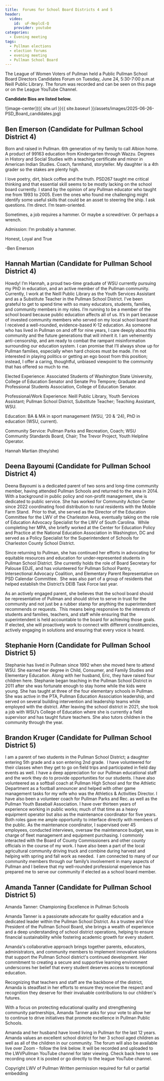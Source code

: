 ```yaml
---
title:  Forums for School Board Districts 4 and 5 
header:
  video:
    id:  uF-NeplcE-Q
    provider: youtube
categories:
  - Evening meeting
tags:
  - Pullman elections
  - election forums
  - evening meeting
  - Pullman School Board
---
```


The League of Women Voters of Pullman held a Public Pullman School Board Directors Candidates Forum on Tuesday, June 24, 5:30-7:00 p.m.at Neill Public Library.  The forum was recorded and can be seen on this page or on the League YouTube Channel. 

**Candidate Bios are listed below.**

![image-center]({{ site.url }}{{ site.baseurl }}/assets/images/2025-06-26-PSD_Board_candidates.jpg)


## Ben Emerson (Candidate for Pullman School District 4)

Born and raised in Pullman. 6th generation of my family to call Albion home. A product of 99163 education from Kindergarten through Wazzu. Degrees in History and Social Studies with a teaching certificate and minor in American Indian Studies. Coach, farmhand, storyteller. My daughter is a 4th grader so the stakes are plenty high.  

I love poetry, dirt, black coffee and the truth. PSD267 taught me critical thinking and that essential skill seems to be mostly lacking on the school board currently. I stand by the opinion of any Pullman educator who taught me from 1993 to 2005. Even the ones who found me challenging might identify some useful skills that could be an asset to steering the ship. I ask questions. I’m direct. I’m team-oriented. 

Sometimes, a job requires a hammer. Or maybe a screwdriver. Or perhaps a wrench.

Admission: I’m probably a hammer. 

Honest, Loyal and True

-Ben Emerson


## Hannah Martian (Candidate for Pullman School District 4)

Howdy! I’m Hannah, a proud two-time graduate of WSU currently pursuing my PhD in education, and an active member of the Pullman community. Currently, I work at the Neill Public Library as the Youth Services Assistant and as a Substitute Teacher in the Pullman School District. I’ve been grateful to get to spend time with so many educators, students, families, and community members in my roles. I’m running to be a member of the school board because public education affects all of us. It’s in part because of invested community members who served on my local school board that I received a well-rounded, evidence-based K-12 education. As someone who has lived in Pullman on and off for nine years, I care deeply about this community and the future generations that will inherit it. I am vehemently anti-censorship, and am ready to combat the rampant misinformation surrounding our education system. I can promise that I’ll always show up for Pullman families, especially when hard choices must be made. I’m not interested in playing politics or getting an ego boost from this position; instead, I offer a caring, thoughtful, unbiased viewpoint to the community that has offered so much to me.

Elected Experience: Associated Students of Washington State University, College of Education Senator and Senate Pro Tempore; Graduate and Professional Students Association, College of Education Senator.

Professional/Work Experience: Neill Public Library, Youth Services Assistant; Pullman School District, Substitute Teacher; Teaching Assistant, WSU. 

Education: BA & MA in sport management (WSU, ‘20 & ‘24), PhD in education (WSU, current).

Community Service: Pullman Parks and Recreation, Coach; WSU Community Standards Board, Chair; The Trevor Project, Youth Helpline Operator.

Hannah Martian (they/she)


## Deena Bayoumi (Candidate for Pullman School District 4) 

Deena Bayoumi is a dedicated parent of two sons and long-time community member, having attended Pullman Schools and returned to the area in 2014. With a background in public policy and non-profit management, she is dedicated to public service. She has worked for Community Action Center since 2022 coordinating food distribution to rural residents with the Mobile Farm Stand.  Prior to that, she served as the Director of the Education Committee for the LWV of the Charleston Area, eventually taking on the role of Education Advocacy Specialist for the LWV of South Carolina.  While completing her MPA, she briefly worked at the Center for Education Policy and Practice at the National Education Association in Washington, DC and served as a Policy Specialist for the Superintendent of Schools for Charleston County School District.  

Since returning to Pullman, she has continued her efforts in advocating for equitable resources and education for under-represented students in Pullman School District. She currently holds the role of Board Secretary for Palouse EDJE, and has volunteered for Pullman School Pantry, Intersectional Advocacy Coalition, and Elementary Parent Representative on PSD Calendar Committee.  She was also part of a group of residents that helped establish the District’s DEIB Task Force last year.  

As an actively engaged parent, she believes that the school board should be representative of Pullman and should strive to serve in trust for the community and not just be a rubber stamp for anything the superintendent recommends or requests.  This means being responsive to the interests of students and families, teachers, and staff while ensuring that the superintendent is held accountable to the board for achieving those goals.  If elected, she will proactively work to connect with different constituencies, actively engaging in solutions and ensuring that every voice is heard.  


## Stephanie Horn (Candidate for Pullman School District 5)

Stephanie has lived in Pullman since 1992 when she moved here to attend WSU. She earned her degree in Child, Consumer, and Family Studies and Elementary Education. Along with her husband, Eric, they have raised four children here. Stephanie began teaching in the Pullman School District in 2011 after she was fortunate enough to stay home while the kids were young. She has taught at three of the four elementary schools in Pullman. She was active in the PTA, Pullman Education Association leadership, and served on several building intervention and leadership teams while employed with the district. After leaving the school district in 2021, she took a job with WSU’s College of Education where she is currently a field supervisor and has taught future teachers. She also tutors children in the community through the year.


## Brandon Kruger (Candidate for Pullman School District 5)

I am a parent of two students in the Pullman School District; a daughter entering 5th grade and a son entering 2nd grade.  I have volunteered for their classes when they get to go on field trips and participated in field day events as well. I have a deep appreciation for our Pullman educational staff and the work they do to provide opportunities for our students. I have also volunteered as a softball coach at Pullman High School and for the Athletic Department as a football announcer and helped with other game management tasks for my wife who was the Athletics & Activities Director. I have also been a volunteer coach for Pullman Parks and Rec. as well as the Pullman Youth Baseball Association. I have over thirteen years of experience working in public works; much of that time as a heavy equipment operator but also as the maintenance coordinator for five years. Both roles gave me ample opportunity to interface directly with members of the public. As the maintenance coordinator, I supervised over 45 employees, conducted interviews, oversaw the maintenance budget, was in charge of fleet management and equipment purchasing. I commonly interacted with the Board of County Commissioners and other county officials in the course of my work. I have also been a part of the local agricultural community driving truck and combine during harvest and helping with spring and fall work as needed.  I am connected to many of our community members through our family’s involvement in many aspects of Pullman and I believe that my well-rounded professional experience has prepared me to serve our community if elected as a school board member.


## Amanda Tanner (Candidate for Pullman School District 5)

Amanda Tanner: Championing Excellence in Pullman Schools

Amanda Tanner is a passionate advocate for quality education and a dedicated leader within the Pullman School District. As a trustee and Vice President of the Pullman School Board, she brings a wealth of experience and a deep understanding of school district operations, helping to ensure financial sustainability while fostering academic growth for every student.

Amanda's collaborative approach brings together parents, educators, administrators, and community members to implement innovative solutions that support the Pullman School district's continued development. Her commitment to creating a secure and supportive learning environment underscores her belief that every student deserves access to exceptional education.

Recognizing that teachers and staff are the backbone of the district, Amanda is steadfast in her efforts to ensure they receive the respect and recognition they deserve for their invaluable contributions to our children's futures.

With a focus on protecting educational quality and strengthening community partnerships, Amanda Tanner asks for your vote to allow her to continue to drive initiatives that promote excellence in Pullman Public Schools.

Amanda and her husband have loved living in Pullman for the last 12 years.  Amanda values an excellent school district for her 3 school aged children as well as all of the children in our community.
The forum will also be available live over Zoom - follow the link below. It will be recorded and uploaded to the LWVPullman YouTube channel for later viewing.  Check back here to see recording once it is posted or go directly to the league YouTube channel.





Copyright LWV of Pullman
Written permission required for full or partial embedding

<!---change the title to whatever you want the post to be titled
change the ID out to the end of the youtube link https://youtu.be/r61ARK4Qv9c -->

